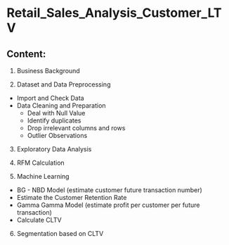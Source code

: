 # Retail_Sales_Analysis_Customer_LTV

## Content:
1. Business Background
   
2. Dataset and Data Preprocessing
- Import and Check Data
- Data Cleaning and Preparation
  - Deal with Null Value
  - Identify duplicates
  - Drop irrelevant columns and rows
  - Outlier Observations
  
3. Exploratory Data Analysis

4. RFM Calculation
   
5. Machine Learning
- BG - NBD Model (estimate customer future transaction number)
- Estimate the Customer Retention Rate
- Gamma Gamma Model (estimate profit per customer per future transaction)
- Calculate CLTV
  
6. Segmentation based on CLTV 
